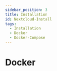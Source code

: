 ```yaml
---
sidebar_position: 3
title: Installation
id: Nextcloud-Install
tags:
  - Installation
  - Docker
  - Docker-Compose
---
```


# Docker
